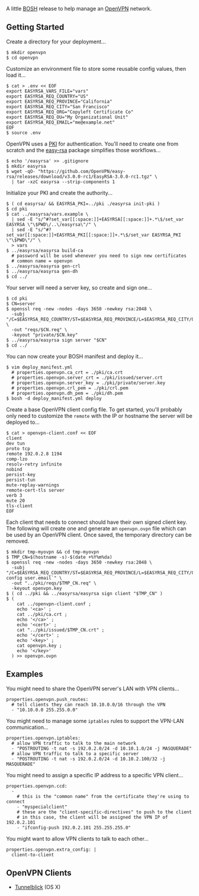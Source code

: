A little [BOSH](http://docs.cloudfoundry.org/bosh/) release to help manage an [OpenVPN](http://openvpn.net/) network.


## Getting Started

Create a directory for your deployment...

    $ mkdir openvpn
    $ cd openvpn

Customize an environment file to store some reusable config values, then load it...

    $ cat > .env << EOF
    export EASYRSA_VARS_FILE="vars"
    export EASYRSA_REQ_COUNTRY="US"
    export EASYRSA_REQ_PROVINCE="California"
    export EASYRSA_REQ_CITY="San Francisco"
    export EASYRSA_REQ_ORG="Copyleft Certificate Co"
    export EASYRSA_REQ_OU="My Organizational Unit"
    export EASYRSA_REQ_EMAIL="me@example.net"
    EOF
    $ source .env

OpenVPN uses a [PKI](http://en.wikipedia.org/wiki/Public_key_infrastructure) for authentication. You'll need to create
one from scratch and the [easy-rsa](https://github.com/OpenVPN/easy-rsa/) package simplifies those workflows...

    $ echo '/easyrsa' >> .gitignore
    $ mkdir easyrsa
    $ wget -qO- "https://github.com/OpenVPN/easy-rsa/releases/download/v3.0.0-rc1/EasyRSA-3.0.0-rc1.tgz" \
      | tar -xzC easyrsa --strip-components 1

Initialize your PKI and create the authority...

    $ ( cd easyrsa/ && EASYRSA_PKI=../pki ./easyrsa init-pki )
    $ cd pki
    $ cat ../easyrsa/vars.example \
      | sed -E "s/^#?set_var[[:space:]]+EASYRSA[[:space:]]+.*\$/set_var EASYRSA \"\$PWD\/..\/easyrsa\"/" \
      | sed -E "s/^#?set_var[[:space:]]+EASYRSA_PKI[[:space:]]+.*\$/set_var EASYRSA_PKI \"\$PWD\"/" \
      > vars
    $ ../easyrsa/easyrsa build-ca
      # password will be used whenever you need to sign new certificates
      # common name = openvpn
    $ ../easyrsa/easyrsa gen-crl
    $ ../easyrsa/easyrsa gen-dh
    $ cd ../

Your server will need a server key, so create and sign one...

    $ cd pki
    $ CN=server
    $ openssl req -new -nodes -days 3650 -newkey rsa:2048 \
      -subj "/C=$EASYRSA_REQ_COUNTRY/ST=$EASYRSA_REQ_PROVINCE/L=$EASYRSA_REQ_CITY/O=$EASYRSA_REQ_ORG/OU=$EASYRSA_REQ_OU/CN=$CN/emailAddress=$EASYRSA_REQ_EMAIL" \
      -out "reqs/$CN.req" \
      -keyout "private/$CN.key"
    $ ../easyrsa/easyrsa sign server "$CN"
    $ cd ../

You can now create your BOSH manifest and deploy it...

    $ vim deploy_manifest.yml
      # properties.openvpn.ca_crt = ./pki/ca.crt
      # properties.openvpn.server_crt = ./pki/issued/server.crt
      # properties.openvpn.server_key = ./pki/private/server.key
      # properties.openvpn.crl_pem = ./pki/crl.pem
      # properties.openvpn.dh_pem = ./pki/dh.pem
    $ bosh -d deploy_manifest.yml deploy

Create a base OpenVPN client config file. To get started, you'll probably only need to customize the `remote` with the
IP or hostname the server will be deployed to...

    $ cat > openvpn-client.conf << EOF
    client
    dev tun
    proto tcp
    remote 192.0.2.8 1194
    comp-lzo
    resolv-retry infinite
    nobind
    persist-key
    persist-tun
    mute-replay-warnings
    remote-cert-tls server
    verb 3
    mute 20
    tls-client
    EOF

Each client that needs to connect should have their own signed client key. The following will create one and generate
an `openvpn.ovpn` file which can be used by an OpenVPN client. Once saved, the temporary directory can be removed.

    $ mkdir tmp-myovpn && cd tmp-myovpn
    $ TMP_CN=$(hostname -s)-$(date +%Y%m%da)
    $ openssl req -new -nodes -days 3650 -newkey rsa:2048 \
      -subj "/C=$EASYRSA_REQ_COUNTRY/ST=$EASYRSA_REQ_PROVINCE/L=$EASYRSA_REQ_CITY/O=$EASYRSA_REQ_ORG/OU=$EASYRSA_REQ_OU/CN=$TMP_CN/emailAddress=`git config user.email`" \
      -out "../pki/reqs/$TMP_CN.req" \
      -keyout openvpn.key
    $ ( cd ../pki && ../easyrsa/easyrsa sign client "$TMP_CN" )
    $ (
        cat ../openvpn-client.conf ;
        echo '<ca>' ;
        cat ../pki/ca.crt ;
        echo '</ca>' ;
        echo '<cert>' ;
        cat "../pki/issued/$TMP_CN.crt" ;
        echo '</cert>' ;
        echo '<key>' ;
        cat openvpn.key ;
        echo '</key>'
      ) >> openvpn.ovpn


## Examples

You might need to share the OpenVPN server's LAN with VPN clients...

    properties.openvpn.push_routes:
      # tell clients they can reach 10.10.0.0/16 through the VPN
      - "10.10.0.0 255.255.0.0"

You might need to manage some `iptables` rules to support the VPN-LAN communication...

    properties.openvpn.iptables:
      # allow VPN traffic to talk to the main network
      - "POSTROUTING -t nat -s 192.0.2.0/24 -d 10.10.1.0/24 -j MASQUERADE"
      # allow VPN traffic to talk to a specific server
      - "POSTROUTING -t nat -s 192.0.2.0/24 -d 10.10.2.100/32 -j MASQUERADE"

You might need to assign a specific IP address to a specific VPN client...

    properties.openvpn.ccd:
      -
        # this is the "common name" from the certificate they're using to connect
        - "myspecialclient"
        # these are the "client-specific-directives" to push to the client
        # in this case, the client will be assigned the VPN IP of 192.0.2.101
        - "ifconfig-push 192.0.2.101 255.255.255.0"

You might want to allow VPN clients to talk to each other...

    properties.openvpn.extra_config: |
      client-to-client


## OpenVPN Clients

 * [Tunnelblick](https://code.google.com/p/tunnelblick/) (OS X)
